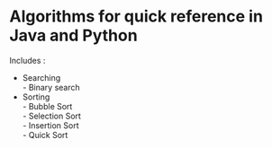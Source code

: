 # Algorithms for quick reference in Java and Python

Includes :

  - Searching <br/>
        - Binary search <br/>
  - Sorting <br/>
        - Bubble Sort <br/>
        - Selection Sort <br/>
        - Insertion Sort <br/>
        - Quick Sort <br/>

